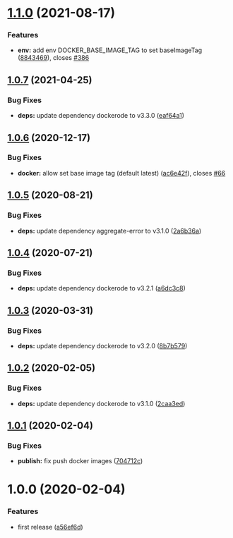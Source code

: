 # [1.1.0](https://github.com/eclass/semantic-release-docker/compare/v1.0.7...v1.1.0) (2021-08-17)


### Features

* **env:** add env DOCKER_BASE_IMAGE_TAG to set baseImageTag ([8843469](https://github.com/eclass/semantic-release-docker/commit/88434691d938f236bc540846a6b99ae6bd7ba195)), closes [#386](https://github.com/eclass/semantic-release-docker/issues/386)

## [1.0.7](https://github.com/eclass/semantic-release-docker/compare/v1.0.6...v1.0.7) (2021-04-25)


### Bug Fixes

* **deps:** update dependency dockerode to v3.3.0 ([eaf64a1](https://github.com/eclass/semantic-release-docker/commit/eaf64a186756cc6867cf66e569e05ddee038e699))

## [1.0.6](https://github.com/eclass/semantic-release-docker/compare/v1.0.5...v1.0.6) (2020-12-17)


### Bug Fixes

* **docker:** allow set base image tag (default latest) ([ac6e42f](https://github.com/eclass/semantic-release-docker/commit/ac6e42f5d58c78a605dd1016e608a0e94f10186b)), closes [#66](https://github.com/eclass/semantic-release-docker/issues/66)

## [1.0.5](https://github.com/eclass/semantic-release-docker/compare/v1.0.4...v1.0.5) (2020-08-21)


### Bug Fixes

* **deps:** update dependency aggregate-error to v3.1.0 ([2a6b36a](https://github.com/eclass/semantic-release-docker/commit/2a6b36a24f387126080719b9d0015c185d0246ee))

## [1.0.4](https://github.com/eclass/semantic-release-docker/compare/v1.0.3...v1.0.4) (2020-07-21)


### Bug Fixes

* **deps:** update dependency dockerode to v3.2.1 ([a6dc3c8](https://github.com/eclass/semantic-release-docker/commit/a6dc3c8a4ea5b05936060f3a111c998d1b085356))

## [1.0.3](https://github.com/eclass/semantic-release-docker/compare/v1.0.2...v1.0.3) (2020-03-31)


### Bug Fixes

* **deps:** update dependency dockerode to v3.2.0 ([8b7b579](https://github.com/eclass/semantic-release-docker/commit/8b7b57901e5c12e6374a99e9916584bf87c588a3))

## [1.0.2](https://github.com/eclass/semantic-release-docker/compare/v1.0.1...v1.0.2) (2020-02-05)


### Bug Fixes

* **deps:** update dependency dockerode to v3.1.0 ([2caa3ed](https://github.com/eclass/semantic-release-docker/commit/2caa3ed450aa4e2b8dbe76d3fdbaa24f9ea4e38d))

## [1.0.1](https://github.com/eclass/semantic-release-docker/compare/v1.0.0...v1.0.1) (2020-02-04)


### Bug Fixes

* **publish:** fix push docker images ([704712c](https://github.com/eclass/semantic-release-docker/commit/704712c4422465b522e0790569945701009c1231))

# 1.0.0 (2020-02-04)


### Features

* first release ([a56ef6d](https://github.com/eclass/semantic-release-docker/commit/a56ef6d5e267800cee60af3877c7b0ed54971d0d))
